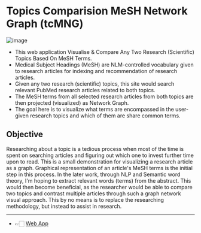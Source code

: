 # Topics Comparision MeSH Network Graph (tcMNG)
![image](https://raw.githubusercontent.com/akshayonly/tcMNG/main/tcMNG_logo.png)

- This web application Visualise & Compare Any Two Research (Scientific) Topics Based On MeSH Terms.
- Medical Subject Headings (MeSH) are NLM-controlled vocabulary given to research articles for indexing and recommendation of research articles.
- Given any two research (scientific) topics, this site would search relevant PubMed research articles related to both topics.
- The MeSH terms from all selected research articles from both topics are then projected (visualized) as Network Graph.
- The goal here is to visualize what terms are encompassed in the user-given research topics and which of them are share common terms.

## Objective
Researching about a topic is a tedious process when most of the time is spent on searching articles and figuring out which one to invest further time upon to read. This is a small demonstration for visualizing a research article as a graph. 
Graphical representation of an article's MeSH terms is the initial step in this process. In the later work, through NLP and Semantic word theory, I'm hoping to extract relevant words (terms) from the abstract. 
This would then become beneficial, as the researcher would be able to compare two topics and contrast multiple articles through such a graph network visual approach. This by no means is to replace the researching methodology, but instead to assist in research.

---

- 👉🏻 [Web App](http://meshgraph.herokuapp.com/)
